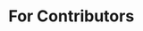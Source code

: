 # For Contributors

<!-- Guidelines for contributors on code style, testing, and submitting pull requests. -->
